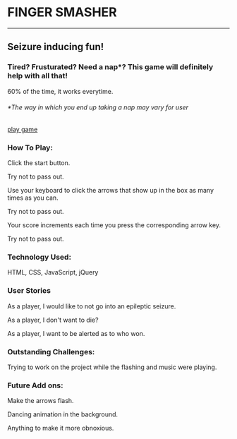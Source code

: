 # **FINGER SMASHER**
___

## Seizure inducing fun!

### Tired? Frusturated? Need a nap*?  This game will definitely help with all that! 

60% of the time, it works everytime.

###### *The way in which you end up taking a nap may vary for user

[play game](https://emeschures.github.io/finger_smasher/)

### How To Play:
Click the start button.

Try not to pass out.

Use your keyboard to click the arrows that show up in the box as many times as you can.

Try not to pass out.

Your score increments each time you press the corresponding arrow key.

Try not to pass out.

### Technology Used:

HTML, CSS, JavaScript, jQuery

### User Stories

As a player, I would like to not go into an epileptic seizure.

As a player, I don't want to die?

As a player, I want to be alerted as to who won.

### Outstanding Challenges:

Trying to work on the project while the flashing and music were playing.

### Future Add ons:

Make the arrows flash.

Dancing animation in the background.

Anything to make it more obnoxious.







